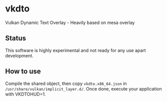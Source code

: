 # vkdto
Vulkan Dynamic Text Overlay - Heavily based on mesa overlay

## Status
This software is highly experimental and not ready for any use apart development.

## How to use
Compile the shared object, then copy `vkdto.x86_64.json` in `/usr/share/vulkan/implicit_layer.d/`. Once done, execute your application with VKDTOHUD=1.
